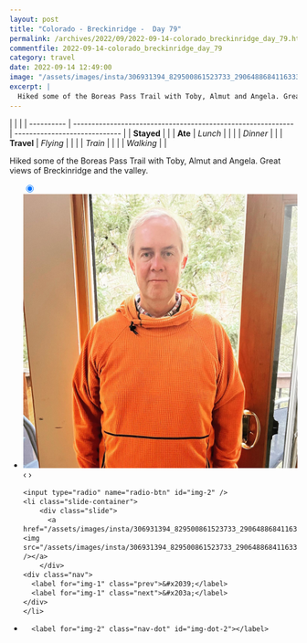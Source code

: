 ```yaml
---
layout: post
title: "Colorado - Breckinridge -  Day 79"
permalink: /archives/2022/09/2022-09-14-colorado_breckinridge_day_79.html
commentfile: 2022-09-14-colorado_breckinridge_day_79
category: travel
date: 2022-09-14 12:49:00
image: "/assets/images/insta/306931394_829500861523733_2906488684116333209_n_17873567939758001.jpg"
excerpt: |
  Hiked some of the Boreas Pass Trail with Toby, Almut and Angela. Great views of Breckinridge and the valley.
---
```


|            |                                                              |
| ---------- | ------------------------------------------------------------ | ----------------------------- |
| **Stayed** |  |
| **Ate**    | _Lunch_                                                      |          |
|            | _Dinner_                                                     |          |
| **Travel** | _Flying_                                                     |          |
|            | _Train_                                                      |          |
|            | _Walking_                                                    |          |


Hiked some of the Boreas Pass Trail with Toby, Almut and Angela. Great views of Breckinridge and the valley.


<ul class="slides">
    <input type="radio" name="radio-btn" id="img-1" checked="checked" />
    <li class="slide-container">
        <div class="slide">
          <a href="/assets/images/insta/307121435_110805641775952_2967727970242953882_n_17908900190637550.jpg"><img src="/assets/images/insta/307121435_110805641775952_2967727970242953882_n_17908900190637550.jpg" /></a>
        </div>
    <div class="nav">
      <label for="img-2" class="prev">&#x2039;</label>
      <label for="img-2" class="next">&#x203a;</label>
    </div>
    </li>
    
    <input type="radio" name="radio-btn" id="img-2" />
    <li class="slide-container">
        <div class="slide">
          <a href="/assets/images/insta/306931394_829500861523733_2906488684116333209_n_17873567939758001.jpg"><img src="/assets/images/insta/306931394_829500861523733_2906488684116333209_n_17873567939758001.jpg" /></a>
        </div>
    <div class="nav">
      <label for="img-1" class="prev">&#x2039;</label>
      <label for="img-1" class="next">&#x203a;</label>
    </div>
    </li>
			
<li class="nav-dots">
      <label for="img-1" class="nav-dot" id="img-dot-1"></label>

      <label for="img-2" class="nav-dot" id="img-dot-2"></label>

</li>
</ul>        
             

		